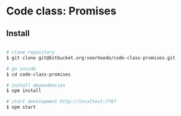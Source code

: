 # Code class: Promises

## Install

```sh

# clone repository
$ git clone git@bitbucket.org:voorhoede/code-class-promises.git

# go inside
$ cd code-class-promises

# install dependencies
$ npm install

# start development http://localhost:7767
$ npm start
```
